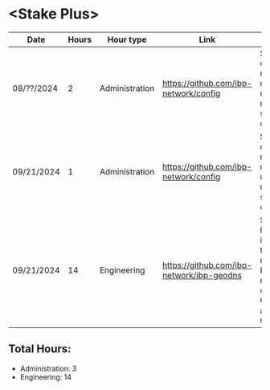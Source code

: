 # \<Stake Plus\>
| Date | Hours | Hour type | Link | Description | 
|---|---|---|---|---|
| 08/??/2024 | 2 | Administration | https://github.com/ibp-network/config | Spent ~2hrs doing member management, updating members & services configs
| 09/21/2024 | 1 | Administration | https://github.com/ibp-network/config | Spent ~2hrs doing member management, updating members & services configs
| 09/21/2024 | 14 | Engineering | https://github.com/ibp-network/ibp-geodns | Spent ~14 hours coding, implementing, testing and monitoring IBP-Geodns module after completion of CheckWss and CheckSsl. 

## Total Hours:
- Administration: 3
- Engineering: 14
